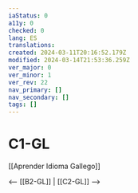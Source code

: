 ```yaml
---
iaStatus: 0
a11y: 0
checked: 0
lang: ES
translations: 
created: 2024-03-11T20:16:52.179Z
modified: 2024-03-14T21:53:36.259Z
ver_major: 0
ver_minor: 1
ver_rev: 22
nav_primary: []
nav_secondary: []
tags: []
---
```

# C1-GL

[[Aprender Idioma Gallego]]

<-- [[B2-GL]] | [[C2-GL]] -->